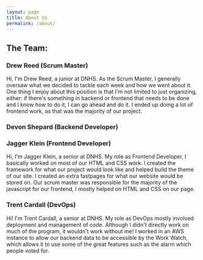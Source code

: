 ```yaml
---
layout: page
title: About Us
permalink: /about/
---
```


## The Team:

### Drew Reed (Scrum Master)
Hi, I'm Drew Reed, a junior at DNHS. As the Scrum Master, I generally oversaw what we decided to tackle each week and how we went about it. One thing I enjoy about this position is that I'm not limited to just organizing, either: if there's something in backend or frontend that needs to be done and I know how to do it, I can go ahead and do it. I ended up doing a lot of frontend work, as that was the majority of our project.

### Devon Shepard (Backend Developer)

### Jagger Klein (Frontend Developer)
Hi, I'm Jagger Klein, a senior at DNHS. My role as Frontend Developer, I basically worked on most of our HTML and CSS work. I created the framework for what our project would look like and helped build the theme of our site. I created an extra fastpages for what our website would be stored on. Our scrum master was responsible for the majority of the javascript for our frontend, I mostly helped on HTML and CSS on our page. 

### Trent Cardall (DevOps)
Hi! I'm Trent Cardall, a senior at DNHS. My role as DevOps mostly involved deployment and management of code. Although I didn't directly work on much of the program, it wouldn't work without me! I worked in an AWS instance to allow our backend data to be accessible by the Work Watch, which allows it to use some of the great features such as the alarm which people voted for.
